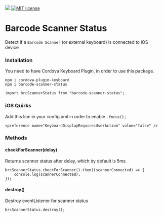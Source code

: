 [![](https://img.shields.io/badge/npm%20package-1.1.1-brightgreen)](https://www.npmjs.com/package/barcode-scanner-status)
[![MIT license](http://img.shields.io/badge/license-MIT-brightgreen.svg)](http://opensource.org/licenses/MIT)




# Barcode Scanner Status
Detect if a `Barcode Scanner` (or external keyboard) is connected to iOS device

### Installation
You need to have Cordova Keyboard Plugin, in order to use this package.
```
npm i cordova-plugin-keyboard
npm i barcode-scanner-status
```
``import brcScannerStatus from "barcode-scanner-status";``

### iOS Quirks
Add this line in your config.xml in order to enable `.focus();`
```
<preference name="KeyboardDisplayRequiresUserAction" value="false" />
```

### Methods
#### checkForScanner(delay)
Returns scanner status after delay, which by default is 5ms.

```
brcScannerStatus.checkForScanner().then((scannerConnected) => {
	console.log(scannerConnected);
});
```
#### destroy()
Destroy eventListener for scanner status

```
brcScannerStatus.destroy();
```